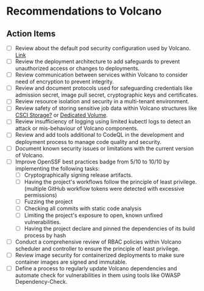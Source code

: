 # Recommendations to Volcano
## Action Items
- [ ] Review about the default pod security configuration used by Volcano. [Link](https://github.com/volcano-sh/volcano/tree/master/installer#configuration)
- [ ] Review the deployment architecture to add safeguards to prevent unauthorized access or changes to deployments.
- [ ] Review communication between services within Volcano to consider need of encryption to prevent integrity.
- [ ] Review and document protocols used for safeguarding credentials like admission secret, image pull secret, cryptographic keys and certificates.
- [ ] Review resource isolation and security in a multi-tenant environment.
- [ ] Review safety of storing sensitive job data within Volcano structures like [CSCI Storage?](https://kubernetes.io/blog/2019/01/15/container-storage-interface-ga/) or [Dedicated Volume](https://github.com/volcano-sh/volcano/blob/master/docs/design/dedicated-volume.md).
- [ ] Review insufficiency of logging using limited kubectl logs to detect an attack or mis-behaviour of Volcano components.
- [ ] Review and add tools additional to CodeQL in the development and deployment process to manage code quality and security.
- [ ] Document known security issues or limitations with the current version of Volcano.
- [ ] Improve OpenSSF best practices badge from 5/10 to 10/10 by implementing the following tasks:
    - [ ] Cryptographically signing release artifacts.
    - [ ] Having the project's workflows follow the principle of least privilege. (multiple GitHub workflow tokens were detected with excessive permissions)
    - [ ] Fuzzing the project
    - [ ] Checking all commits with static code analysis
    - [ ] Limiting the project's exposure to open, known unfixed vulnerabilities.
    - [ ] Having the project declare and pinned the dependencies of its build process by hash
- [ ] Conduct a comprehensive review of RBAC policies within Volcano scheduler and controller to ensure the principle of least privilege.
- [ ] Review image security for containerized deployments to make sure container images are signed and immutable.
- [ ] Define a process to regularly update Volcano dependencies and automate check for vulnerabilities in them using tools like OWASP Dependency-Check.
